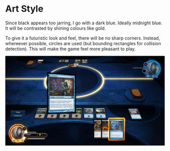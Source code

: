 # Art Style

Since black appears too jarring, I go with a dark blue. Ideally midnight
blue. It will be contrasted by shining colours like gold.

To give it a futuristic look and feel, there will be no sharp corners.
Instead, whereever possible, circles are used (but bounding rectangles for
collision detection). This will make the game feel more pleasant to play.

[![screenshot of Duels of the Planeswalker 2014][idea]][dotp]

[dotp]: https://www.forbes.com/sites/games/2013/06/26/magic-2014-review-the-best-introductions-pc/
[idea]: ./ideas/mtg.jpg
